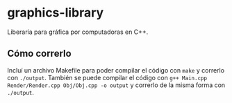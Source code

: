 # graphics-library
Liberaría para gráfica por computadoras en C++.

## Cómo correrlo
Incluí un archivo Makefile para poder compilar el código con `make` y correrlo con `./output`. También se puede compilar el código con `g++ Main.cpp Render/Render.cpp Obj/Obj.cpp -o output` y correrlo de la misma forma con `./output`.